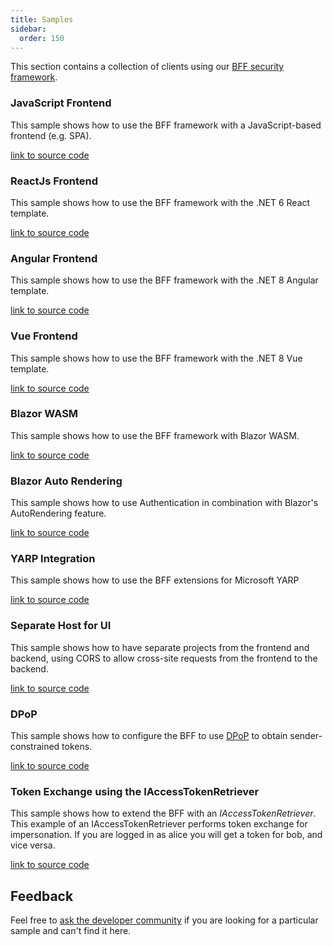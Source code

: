 ```yaml
---
title: Samples
sidebar:
  order: 150
---
```



This section contains a collection of clients using our [BFF security framework](/bff/v3/).

### JavaScript Frontend
This sample shows how to use the BFF framework with a JavaScript-based frontend (e.g. SPA).

[link to source code](https://github.com/DuendeSoftware/Samples/tree/main/BFF/v3/JsBffSample)

### ReactJs Frontend
This sample shows how to use the BFF framework with the .NET 6 React template.

[link to source code](https://github.com/DuendeSoftware/Samples/tree/main/BFF/v3/React)

### Angular Frontend
This sample shows how to use the BFF framework with the .NET 8 Angular template.

[link to source code](https://github.com/DuendeSoftware/Samples/tree/main/BFF/v3/Angular)

### Vue Frontend
This sample shows how to use the BFF framework with the .NET 8 Vue template.

[link to source code](https://github.com/DuendeSoftware/Samples/tree/main/BFF/v3/Vue)

### Blazor WASM
This sample shows how to use the BFF framework with Blazor WASM.

[link to source code](https://github.com/DuendeSoftware/Samples/tree/main/BFF/v3/BlazorWasm)

### Blazor Auto Rendering
This sample shows how to use Authentication in combination with Blazor's AutoRendering feature. 

[link to source code](https://github.com/DuendeSoftware/Samples/tree/main/BFF/v3/BlazorAutoRendering)


### YARP Integration
This sample shows how to use the BFF extensions for Microsoft YARP

[link to source code](https://github.com/DuendeSoftware/Samples/tree/main/BFF/v3/JsBffYarpSample)

### Separate Host for UI
This sample shows how to have separate projects from the frontend and backend, using CORS to allow cross-site requests from the frontend to the backend.

[link to source code](https://github.com/DuendeSoftware/Samples/tree/main/BFF/v3/SplitHosts)

### DPoP
This sample shows how to configure the BFF to use [DPoP](/identityserver/v7/tokens/pop/dpop) to obtain sender-constrained tokens.

[link to source code](https://github.com/DuendeSoftware/Samples/tree/main/BFF/v3/DPoP)

### Token Exchange using the IAccessTokenRetriever
This sample shows how to extend the BFF with an *IAccessTokenRetriever*. This example of an IAccessTokenRetriever performs token exchange for impersonation. If you are logged in as alice you will get a token for bob, and vice versa.

[link to source code](https://github.com/DuendeSoftware/Samples/tree/main/BFF/v3/TokenExchange)

## Feedback
Feel free to [ask the developer community](https://github.com/DuendeSoftware/community/discussions) if you are looking for a particular sample and can't find it here.
